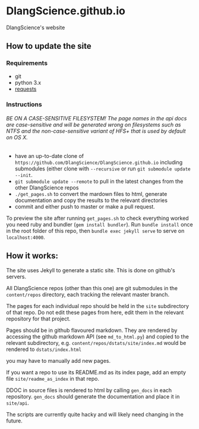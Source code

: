 # DlangScience.github.io
DlangScience's website

## How to update the site

### Requirements
* git
* python 3.x
* [requests](https://pypi.python.org/pypi/requests)

### Instructions

###### BE ON A CASE-SENSITIVE FILESYSTEM! The page names in the api docs are case-sensitive and will be generated wrong on filesystems such as NTFS and the non-case-sensitive variant of HFS+ that is used by default on OS X.

* have an up-to-date clone of ```https://github.com/DlangScience/DlangScience.github.io``` including submodules (either clone with ```--recursive``` or run ```git submodule update --init```.
* ```git submodule update --remote``` to pull in the latest changes from the other DlangScience repos
* ```./get_pages.sh``` to convert the mardown files to html, generate documentation and copy the results to the relevant directories
* commit and either push to master or make a pull request.

To preview the site after running ```get_pages.sh``` to check everything worked you need ruby and bundler (```gem install bundler```). Run ```bundle install``` once in the root folder of this repo, then ```bundle exec jekyll serve``` to serve on ```localhost:4000```.

## How it works:
The site uses Jekyll to generate a static site. This is done on github's servers.

All DlangScience repos (other than this one) are git submodules in the ```content/repos``` directory, each tracking the relevant master branch.

The pages for each individual repo should be held in the ```site``` subdirectory of that repo. Do not edit these pages from here, edit them in the relevant repository for that project.

Pages should be in github flavoured markdown. They are rendered by accessing the github markdown API (see ```md_to_html.py```) and copied to the relevant subdirectory, e.g. ```content/repos/dstats/site/index.md``` would be rendered to ```dstats/index.html```

you may have to manually add new pages.

If you want a repo to use its README.md as its index page, add an empty file ```site/readme_as_index``` in that repo.

DDOC in source files is rendered to html by calling ```gen_docs``` in each repository. ```gen_docs``` should generate the documentation and place it in ```site/api```.

The scripts are currently quite hacky and will likely need changing in the future.
